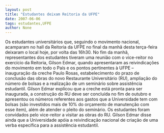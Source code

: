 ```yaml
---
layout: post
title: "Estudantes deixam Reitoria da UFPE"
date: 2007-06-06
tags: estudantes,UFPE
author: None
---
```

Os estudantes universit&aacute;rios que, seguindo o movimento nacional, acamparam no hall da Reitoria da UFPE no final da manh&atilde; desta ter&ccedil;a-feira deixaram o local hoje, por volta das 16h30.
No fim da manh&atilde;, representantes dos estudantes tiveram uma reuni&atilde;o com o vice-reitor no exerc&iacute;cio da Reitoria, Gilson Edmar, quando apresentaram as reivindica&ccedil;&otilde;es do movimento em todo o Pa&iacute;s e os pontos pertinentes &agrave; UFPE &ndash; inaugura&ccedil;&atilde;o da creche Paulo Rosas, estabelecimento do prazo de conclus&atilde;o das obras do novo Restaurante Universit&aacute;rio (RU), amplia&ccedil;&atilde;o do n&uacute;mero de bolsas e a realiza&ccedil;&atilde;o de um semin&aacute;rio sobre assist&ecirc;ncia estudantil.
Gilson Edmar explicou que a creche est&aacute; pronta para ser inaugurada, a constru&ccedil;&atilde;o do RU deve ser conclu&iacute;da no fim de outubro e apresentou os n&uacute;meros referentes aos gastos que a Universidade tem com bolsas (s&atilde;o investidos mais de 10% do or&ccedil;amento de manuten&ccedil;&atilde;o com esse item), al&eacute;m de atender o pleito do semin&aacute;rio. 
Os estudantes foram convidados pelo vice-reitor a visitar as obras do RU. Gilson Edmar disse ainda que a Universidade ap&oacute;ia a reivindica&ccedil;&atilde;o nacional de cria&ccedil;&atilde;o de uma verba espec&iacute;fica para a assist&ecirc;ncia estudantil.  